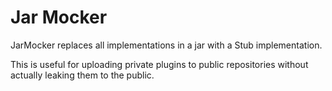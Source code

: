 # Jar Mocker

JarMocker replaces all implementations in a jar with a Stub implementation.

This is useful for uploading private plugins to public repositories without actually leaking them to the public.